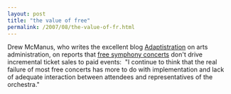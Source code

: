 ```yaml
---
layout: post
title: "the value of free"
permalink: /2007/08/the-value-of-fr.html
---
```


Drew McManus, who writes the excellent blog [Adaptistration](http://www.artsjournal.com/adaptistration/) on arts administration, on reports that [free symphony concerts](http://www.artsjournal.com/adaptistration/archives/2007/07/some_good_quest.html) don't drive incremental ticket sales to paid events:  "I continue to think that the real failure of most free concerts has more to do with implementation and lack of adequate interaction between attendees and representatives of the orchestra."